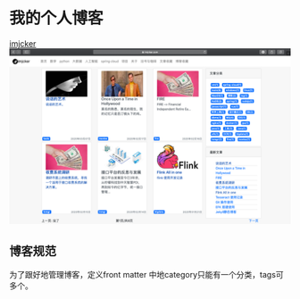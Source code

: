 # 我的个人博客
[imjcker](http://blog.imjcker.com)
![imjcker](assets/imjcker.png)

## 博客规范
为了跟好地管理博客，定义front matter 中地category只能有一个分类，tags可多个。

